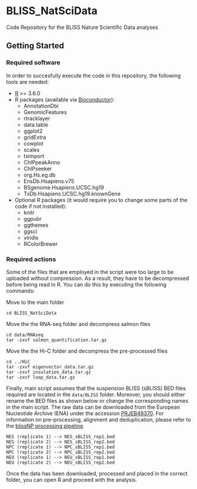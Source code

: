 # BLISS_NatSciData

Code Repository for the BLISS Nature Scientific Data analyses

## Getting Started

### Required software

In order to succesfully execute the code in this repository, the following tools are needed:

- [R](https://www.r-project.org/) >= 3.6.0
- R packages (available via [Bioconductor](https://bioconductor.org/)): 
  - AnnotationDbi
  - GenomicFeatures
  - rtracklayer
  - data.table
  - ggplot2
  - gridExtra
  - cowplot
  - scales
  - tximport
  - ChIPpeakAnno
  - ChIPseeker
  - org.Hs.eg.db
  - EnsDb.Hsapiens.v75
  - BSgenome.Hsapiens.UCSC.hg19
  - TxDb.Hsapiens.UCSC.hg19.knownGene
- Optional R packages (it would require you to change some parts of the code if not installed):
  - knitr
  - ggpubr
  - ggthemes
  - ggsci
  - viridis
  - RColorBrewer

### Required actions

Some of the files that are employed in the script were too large to be uploaded without compression.
As a result, they have to be decompressed before being read in R. You can do this by executing the following commands:

Move to the main folder
```
cd BLISS_NatSciData
```

Move the the RNA-seq folder and decompress salmon files
```
cd data/RNAseq
tar -zxvf salmon_quantification.tar.gz
```

Move the the Hi-C folder and decompress the pre-processed files
```
cd ../HiC
tar -zxvf eigenvector_data.tar.gz
tar -zxvf insulation_data.tar.gz
tar -zxvf loop_data.tar.gz
```

Finally, main script assumes that the suspension BLISS (sBLISS) BED files required are located in the `data/BLISS` folder. Moreover, you should either rename the BED files as shown below or change the corresponding names in the main script. The raw data can be downloaded from the European Nucleotide Archive (ENA) under the accession [PRJEB49370](https://www.ebi.ac.uk/ena/browser/view/PRJEB49370). For information on pre-processing, alignment and deduplication, please refer to the [blissNP processing pipeline](https://github.com/BiCroLab/blissNP).  

```
NES (replicate 1) --> NES_sBLISS_rep1.bed
NES (replicate 2) --> NES_sBLISS_rep2.bed
NPC (replicate 1) --> NPC_sBLISS_rep1.bed
NPC (replicate 2) --> NPC_sBLISS_rep2.bed
NEU (replicate 1) --> NEU_sBLISS_rep1.bed
NEU (replicate 2) --> NEU_sBLISS_rep2.bed
```

Once the data has been downloaded, processed and placed in the correct folder, you can open R and proceed with the analysis.
